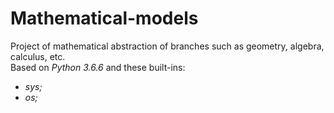 # Mathematical-models
Project of mathematical abstraction of branches such as geometry, algebra, calculus, etc.  
Based on *Python 3.6.6* and these built-ins:
* *sys;*
* *os;*
